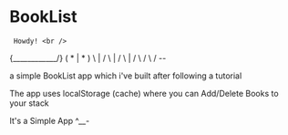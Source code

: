 # BookList

     Howdy! <br />
{\____________/}
 ( *    |   * )
  \     |    /
   \    |   /
    \   |  /
     \    /
      \  /
       --

a simple BookList app which i've built after following a tutorial

The app uses localStorage (cache) where you can Add/Delete Books to your stack

It's a Simple App ^__-
